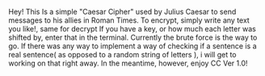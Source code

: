 Hey!
This Is a simple "Caesar Cipher" used by Julius Caesar to send messages to his allies in Roman Times.
To encrypt, simply write any text you like!, same for decrypt
If you have a key, or how much each letter was shifted by, enter that in the terminal.
Currently the brute force is the way to go. If there was any way to implement a way of checking if a sentence is a real sentence( as opposed to a random string of letters ), i will get to working on that right away.
In the meantime, however, enjoy CC Ver 1.0!

